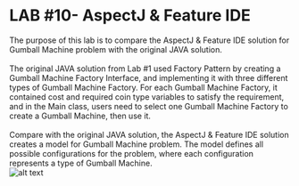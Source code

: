 # LAB #10- AspectJ & Feature IDE
The purpose of this lab is to compare the AspectJ & Feature IDE solution for Gumball Machine problem with the original JAVA solution. <br><br>
The original JAVA solution from Lab #1 used Factory Pattern by creating a Gumball Machine Factory Interface, and implementing it with three different types of Gumball Machine Factory. For each Gumball Machine Factory, it contained cost and required coin type variables to satisfy the requirement, and in the Main class, users need to select one Gumball Machine Factory to create a Gumball Machine, then use it.<br><br>
Compare with the original JAVA solution, the AspectJ & Feature IDE solution creates a model for Gumball Machine problem. The model defines all possible configurations for the problem, where each configuration represents a type of Gumball Machine.<br>
![alt text](https://github.com/ShikangJin/cmpe202/lab10/GumballMachineModel.png "Gumall Machine Model") 